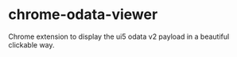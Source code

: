 # chrome-odata-viewer
Chrome extension to display the ui5 odata v2 payload in a beautiful clickable way.
